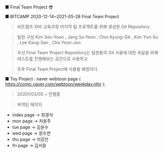 ■ Final Team Project 😎

■ BITCAMP 2020-12-14~2021-05-28 Final Team Project

> 비트캠프 자바 교육과정 마지막 팀 프로젝트를 위해 생성한 Git Repository

> 팀원 구성 Kim Seo-Yoon , Jang Su-Yeon , Choi Kyung-Sik , Kim Yun-Su , Lee Kang-San , Cha Yoon-Joo

> 우선 Final Team Project Repository는 팀원들의 Git 사용에 대한 숙달을 위해 테스트를 진행해보는 공간으로 사용하고

> 추후 Final Team Project에 사용될 예정이다.


■ Toy Project : naver webtoon page ( https://comic.naver.com/webtoon/weekday.nhn );

> 20201/03/05 ~ 진행중

> 부여된 페이지
 - index page -> 최경식
 - mon page -> 차윤주
 - tue page -> 김윤수
 - wed page -> 장수연
 - thu page -> 이강산
 - fri page -> 김서윤
